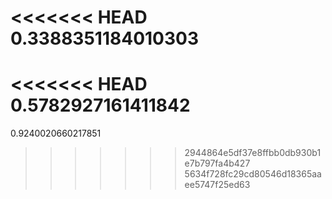 <<<<<<< HEAD
0.3388351184010303
=======
<<<<<<< HEAD
0.5782927161411842
=======
0.9240020660217851
>>>>>>> 2944864e5df37e8ffbb0db930b1e7b797fa4b427
>>>>>>> 5634f728fc29cd80546d18365aaee5747f25ed63
